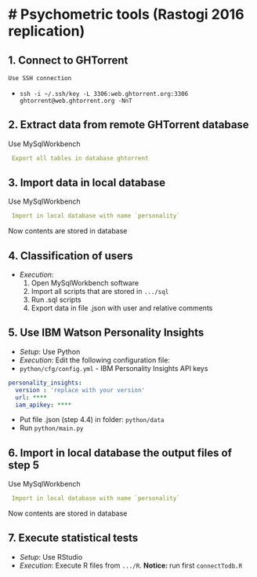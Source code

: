 # # Psychometric tools (Rastogi 2016 replication) 

## 1. Connect to GHTorrent
```bash
Use SSH connection 
```
* `ssh -i ~/.ssh/key -L 3306:web.ghtorrent.org:3306 ghtorrent@web.ghtorrent.org -NnT`
## 2. Extract data from remote GHTorrent database
Use MySqlWorkbench
```yaml
 Export all tables in database ghtorrent
```
## 3. Import data in local database
Use MySqlWorkbench
```yaml
 Import in local database with name `personality`
```
Now contents are stored in database
## 4. Classification of users
* *Execution*:
    1. Open MySqlWorkbench software
    2. Import all scripts that are stored in `.../sql`
    3. Run .sql scripts
    4. Export data in file .json with user and relative comments
## 5. Use IBM Watson Personality Insights 
* *Setup*:
    Use Python
* *Execution*:
   Edit the following configuration file:
* `python/cfg/config.yml` - IBM Personality Insights API keys
```yaml
personality_insights:
  version : 'replace with your version'
  url: ****
  iam_apikey: ****
```
* Put file .json (step 4.4) in folder:
 `python/data`
 * Run `python/main.py`
## 6. Import in local database the output files of step 5
 Use MySqlWorkbench
```yaml
 Import in local database with name `personality`
```
Now contents are stored in database
## 7. Execute statistical tests
 * *Setup*:
    Use RStudio
 * *Execution*:
    Execute R files from `.../R`. 
    <strong>Notice: </strong>run first `connectTodb.R`
   
